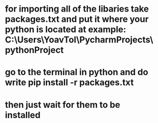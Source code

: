 # for importing all of the libaries take packages.txt and put it where your python is located at example: C:\Users\YoavTol\PycharmProjects\pythonProject
# go to the terminal in python and do write pip install -r packages.txt
# then just wait for them to be installed
